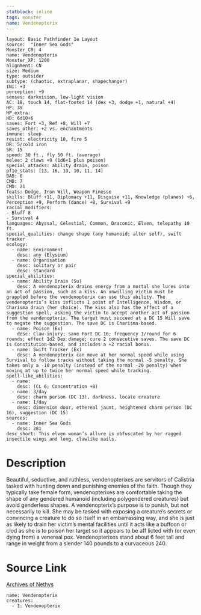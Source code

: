 ```yaml
---
statblock: inline
tags: monster
name: Vendenopterix
---
```

```statblock
layout: Basic Pathfinder 1e Layout
source:  "Inner Sea Gods"
Monster_CR: 4
name: Vendenopterix
Monster_XP: 1200
alignment: CN
size: Medium
type: outsider
subtype: (chaotic, extraplanar, shapechanger)
INI: +3
perception: +9
senses: darkvision, low-light vision
AC: 18, touch 14, flat-footed 14 (dex +3, dodge +1, natural +4)
HP: 39
HP_extra: 
HD: 6d10+6
saves: Fort +3, Ref +8, Will +7
saves_other: +2 vs. enchantments
immune: sleep
resist: electricity 10, fire 5
DR: 5/cold iron
SR: 15
speed: 30 ft., fly 50 ft. (average)
melee: 2 claws +9 (1d6+1 plus poison)
special_attacks: ability drain, poison
pf1e_stats: [13, 16, 13, 10, 11, 14]
BAB: 6
CMB: 7
CMD: 21
feats: Dodge, Iron Will, Weapon Finesse
skills: Bluff +11, Diplomacy +11, Disguise +11, Knowledge (planes) +6, Perception +9, Perform (dance) +8, Survival +9
racial_modifiers:
- Bluff 8
- Survival 4
languages: Abyssal, Celestial, Common, Draconic, Elven, telepathy 10 ft.
special_qualities: change shape (any humanoid; alter self), swift tracker
ecology:
  - name: Environment
    desc: any (Elysium)
  - name: Organisation
    desc: solitary or pair
    desc: standard
special_abilities:
  - name: Ability Drain (Su)
    desc: A vendenopterix drains energy from a mortal she lures into an act of passion, such as a kiss. An unwilling victim must be grappled before the vendenopterix can use this ability. The vendenopterix’s kiss inflicts 1 point of Intelligence, Wisdom, or Charisma drain (her choice). The kiss also has the effect of a suggestion spell, asking the victim to accept another act of passion from the vendenopterix. The target must succeed at a DC 15 Will save to negate the suggestion. The save DC is Charisma-based.
  - name: Poison (Ex)
    desc: Claw-injury; save Fort DC 16; frequency 1/round for 6 rounds; effect 1d2 Dex damage; cure 2 consecutive saves. The save DC is Constitution-based, and includes a +2 racial bonus.
  - name: Swift Tracker (Ex)
    desc: A vendenopterix can move at her normal speed while using Survival to follow tracks without taking the normal -5 penalty. She takes only a -10 penalty (instead of the normal -20 penalty) when moving at up to twice her normal speed while tracking.
spell-like_abilities:
  - name:
    desc: (CL 6; Concentration +8)
  - name: 3/day
    desc: charm person (DC 13), darkness, locate creature
  - name: 1/day
    desc: dimension door, ethereal jaunt, heightened charm person (DC 16), suggestion (DC 15)
sources:
  - name: Inner Sea Gods
    desc: 281
desc_short: This elven woman’s allure is obfuscated by her ragged insectile wings and long, clawlike nails.
```
# Description
Beautiful, seductive, and ruthless, vendenopterixes are servitors of Calistria tasked with hunting down and punishing enemies of the faith. Though they typically take female form, vendenopterixes are comfortable taking the shape of any gendered humanoid (including polygendered creatures) but avoid genderless shapes. A vendenopterix’s purpose is to punish, but not necessarily to kill. She may be tasked with exposing a creature’s secrets or convincing a creature to do so itself in an embarrassing way, and she is just as likely to drain her victim’s mental facilities until it acts like a buffoon or clod as she is to poison her target so it appears to be aff licted with (or even dying from) a venereal pox. Vendenopterixes stand about 6 feet tall and range in weight from a slender 140 pounds to a curvaceous 240.
# Source Link
[Archives of Nethys](https://aonprd.com/MonsterDisplay.aspx?ItemName=Vendenopterix)
```encounter-table
name: Vendenopterix
creatures:
  - 1: Vendenopterix
```

